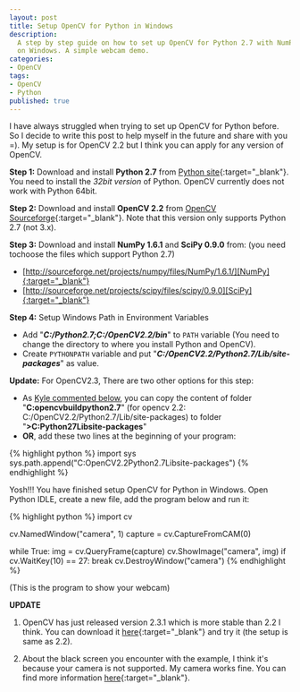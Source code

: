 ```yaml
---
layout: post
title: Setup OpenCV for Python in Windows
description: 
  A step by step guide on how to set up OpenCV for Python 2.7 with NumPy, SciPy 
  on Windows. A simple webcam demo.
categories:
- OpenCV
tags:
- OpenCV
- Python
published: true
---
```


I have always struggled when trying to set up OpenCV for Python before. So I
decide to write this post to help myself in the future and share with you =).
My setup is for OpenCV 2.2 but I think you can apply for any version of OpenCV.
<!-- more -->

**Step 1:** Download and install **Python 2.7** from [Python site][Python2.7.2]{:target="_blank"}.
You need to install the *32bit version* of Python. OpenCV currently does not
work with Python 64bit.

**Step 2:** Download and install **OpenCV 2.2** from [OpenCV Sourceforge][OpenCVSourceforge]{:target="_blank"}.
Note that this version only supports Python 2.7 (not 3.x).

**Step 3:** Download and install **NumPy 1.6.1** and **SciPy 0.9.0** from: (you
need tochoose the files which support Python 2.7)

  - [http://sourceforge.net/projects/numpy/files/NumPy/1.6.1/][NumPy]{:target="_blank"}
  - [http://sourceforge.net/projects/scipy/files/scipy/0.9.0][SciPy]{:target="_blank"}

**Step 4:** Setup Windows Path in Environment Variables

  - Add "_**C:/Python2.7;C:/OpenCV2.2/bin**_" to `PATH` variable (You need to
  change the directory to where you install Python and OpenCV).
  - Create `PYTHONPATH` variable and put "_**C:/OpenCV2.2/Python2.7/Lib/site-packages**_"
  as value.

**Update:** For OpenCV2.3, There are two other options for this step:

  - As [Kyle commented below][Kylescomment], you can copy the content of folder
  "**C:opencvbuildpython2.7**" (for opencv 2.2: C:/OpenCV2.2/Python2.7/Lib/site-packages)
  to folder "**>C:Python27Libsite-packages**"
  - **OR**, add these two lines at the beginning of your program:

{% highlight python %}
import sys
sys.path.append("C:OpenCV2.2Python2.7Libsite-packages")
{% endhighlight %}

Yosh!!! You have finished setup OpenCV for Python in Windows. Open Python IDLE,
create a new file, add the program below and run it:

{% highlight python %}
import cv

cv.NamedWindow(&quot;camera&quot;, 1)
capture = cv.CaptureFromCAM(0)

while True:
  img = cv.QueryFrame(capture)
  cv.ShowImage("camera", img)
  if cv.WaitKey(10) == 27:
    break
cv.DestroyWindow("camera")
{% endhighlight %}

(This is the program to show your webcam)

**UPDATE**

1. OpenCV has just released version 2.3.1 which is more stable than 2.2 I think.
You can download it [here][OpenCV2.3.1]{:target="_blank"} and try it (the setup
is same as 2.2).

1. About the black screen you encounter with the example, I think it's because
your camera is not supported. My camera works fine. You can find more information
[here][CameraProblem]{:target="_blank"}.

[Python2.7.2]: http://www.python.org/getit/releases/2.7.2
[OpenCVSourceforge]: http://sourceforge.net/projects/opencvlibrary/files
[NumPy]: http://sourceforge.net/projects/numpy/files/NumPy/1.6.1
[SciPy]: http://sourceforge.net/projects/scipy/files/scipy/0.9.0
[Kylescomment]: http://luugiathuy.com/2011/02/setup-opencv-for-python/#comment-62
[OpenCV2.3.1]: http://sourceforge.net/projects/opencvlibrary/files/opencv-win/2.3.1
[CameraProblem]: http://stackoverflow.com/questions/7247475/opencv-2-3-c-qtgui-problem-initializing-some-specific-usb-devices-and-setups
